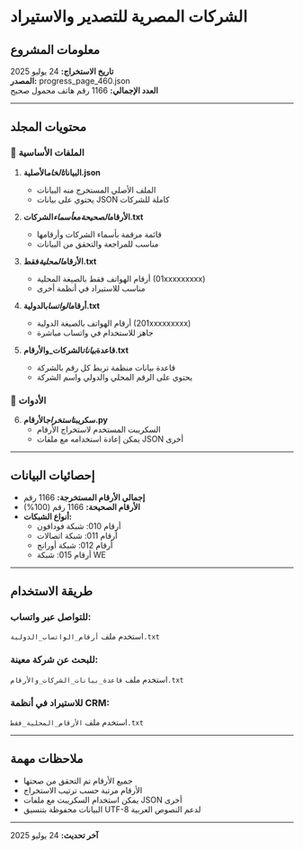 # الشركات المصرية للتصدير والاستيراد

## معلومات المشروع

**تاريخ الاستخراج:** 24 يوليو 2025  
**المصدر:** progress_page_460.json  
**العدد الإجمالي:** 1166 رقم هاتف محمول صحيح

---

## محتويات المجلد

### 📄 الملفات الأساسية

1. **البيانات*الخام*الأصلية.json**

   - الملف الأصلي المستخرج منه البيانات
   - يحتوي على بيانات JSON كاملة للشركات

2. **الأرقام*الصحيحة*مع*أسماء*الشركات.txt**

   - قائمة مرقمة بأسماء الشركات وأرقامها
   - مناسب للمراجعة والتحقق من البيانات

3. **الأرقام*المحلية*فقط.txt**

   - أرقام الهواتف فقط بالصيغة المحلية (01xxxxxxxxx)
   - مناسب للاستيراد في أنظمة أخرى

4. **أرقام*الواتساب*الدولية.txt**

   - أرقام الهواتف بالصيغة الدولية (201xxxxxxxxx)
   - جاهز للاستخدام في واتساب مباشرة

5. **قاعدة*بيانات*الشركات_والأرقام.txt**
   - قاعدة بيانات منظمة تربط كل رقم بالشركة
   - يحتوي على الرقم المحلي والدولي واسم الشركة

### 🔧 الأدوات

6. **سكريبت*استخراج*الأرقام.py**
   - السكريبت المستخدم لاستخراج الأرقام
   - يمكن إعادة استخدامه مع ملفات JSON أخرى

---

## إحصائيات البيانات

- **إجمالي الأرقام المستخرجة:** 1166 رقم
- **الأرقام الصحيحة:** 1166 رقم (100%)
- **أنواع الشبكات:**
  - أرقام 010: شبكة فودافون
  - أرقام 011: شبكة اتصالات
  - أرقام 012: شبكة أورانج
  - أرقام 015: شبكة WE

---

## طريقة الاستخدام

### للتواصل عبر واتساب:

استخدم ملف `أرقام_الواتساب_الدولية.txt`

### للبحث عن شركة معينة:

استخدم ملف `قاعدة_بيانات_الشركات_والأرقام.txt`

### للاستيراد في أنظمة CRM:

استخدم ملف `الأرقام_المحلية_فقط.txt`

---

## ملاحظات مهمة

- جميع الأرقام تم التحقق من صحتها
- الأرقام مرتبة حسب ترتيب الاستخراج
- يمكن استخدام السكريبت مع ملفات JSON أخرى
- البيانات محفوظة بتنسيق UTF-8 لدعم النصوص العربية

---

**آخر تحديث:** 24 يوليو 2025
